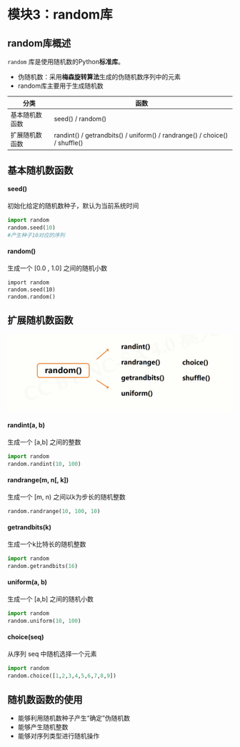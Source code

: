 # 模块3：random库

## random库概述

`random` 库是使用随机数的Python**标准库**。

- 伪随机数：采用**梅森旋转算法**生成的伪随机数序列中的元素
- random库主要用于生成随机数



| 分类           | 函数                                                         |
| -------------- | ------------------------------------------------------------ |
| 基本随机数函数 | seed() / random()                                            |
| 扩展随机数函数 | randint() / getrandbits() / uniform() / randrange() / choice() / shuffle() |



## 基本随机数函数

#### seed()

初始化给定的随机数种子，默认为当前系统时间

```python
import random
random.seed(10)
#产生种子10对应的序列
```



#### random()

生成一个 [0.0 , 1.0] 之间的随机小数

```
import random
random.seed(10)
random.random()
```



## 扩展随机数函数

<img src="assets/random-1.jpg" />

#### randint(a, b)

生成一个 [a,b] 之间的整数

```python
import random
random.randint(10, 100)
```



#### randrange(m, n[, k])

生成一个 [m, n) 之间以k为步长的随机整数

```python
random.randrange(10, 100, 10)
```





#### getrandbits(k)

生成一个k比特长的随机整数

```python
import random
random.getrandbits(16)
```



#### uniform(a, b)

生成一个 [a,b] 之间的随机小数

```python
import random
random.uniform(10, 100)
```



#### choice(seq)

从序列 seq 中随机选择一个元素

```python
import random
random.choice([1,2,3,4,5,6,7,8,9])
```



## 随机数函数的使用

- 能够利用随机数种子产生“确定”伪随机数
- 能够产生随机整数
- 能够对序列类型进行随机操作